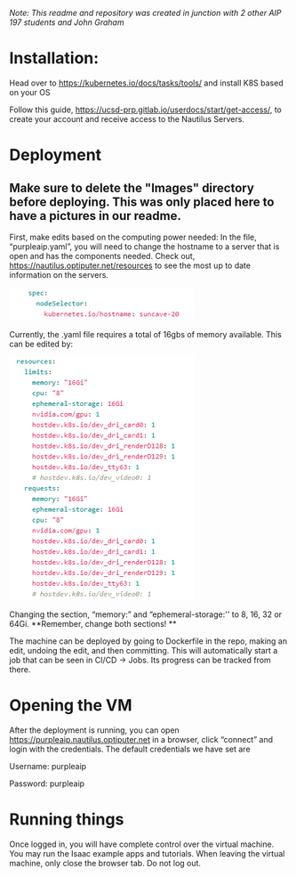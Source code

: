 *Note: This readme and repository was created in junction with 2 other AIP 197 students and John Graham*

# Installation:

Head over to https://kubernetes.io/docs/tasks/tools/ and install K8S based on your OS

Follow this guide, https://ucsd-prp.gitlab.io/userdocs/start/get-access/, to create your account and receive access to the Nautilus Servers. 

# Deployment

## Make sure to delete the "Images" directory before deploying. This was only placed here to have a pictures in our readme.

First, make edits based on the computing power needed:
In the file, “purpleaip.yaml”, you will need to change the hostname to a server that is open and has the components needed. Check out, https://nautilus.optiputer.net/resources to see the most up to date information on the servers. 

![alt text](/images/isaac1.png)

Currently, the .yaml file requires a total of 16gbs of memory available. This can be edited by: 

![alt text](/images/isaac2.png)

Changing the section, “memory:” and “ephemeral-storage:'' to 8, 16, 32 or 64Gi. **Remember, change both sections! **


The machine can be deployed by going to Dockerfile in the repo, making an edit, undoing the edit, and then committing.  This will automatically start a job that can be seen in CI/CD -> Jobs.  Its progress can be tracked from there.



# Opening the VM

After the deployment is running, you can open https://purpleaip.nautilus.optiputer.net in a browser, click “connect” and login with the credentials.  The default credentials we have set are

Username: purpleaip

Password: purpleaip 


# Running things

Once logged in, you will have complete control over the virtual machine.  You may run the Isaac example apps and tutorials.  When leaving the virtual machine, only close the browser tab.  Do not log out.
